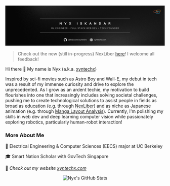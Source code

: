 [![Profile Banner](https://raw.githubusercontent.com/xyntechx/xyntechx/master/banner.png)](https://xyntechx.com)

> Check out the new (still in-progress) NexLiber [here](https://nexliber.com)! I welcome all feedback!

Hi there 👋 My name is Nyx (a.k.a. [xyntechx](https://xyntechx.com))

Inspired by sci-fi movies such as Astro Boy and Wall-E, my debut in tech was a result of my immense curiosity and drive to explore the unprecedented. As I grow as an ardent techie, my motivation to build flourishes into one that increasingly includes solving societal challenges, pushing me to create technological solutions to assist people in fields as broad as education (e.g. through [NexLiber](https://nexliber.com)) and as niche as Japanese animation (e.g. through [Manga Layout Analysis](https://github.com/xyntechx/Manga-Layout-Analysis)). Currently, I'm polishing my skills in web dev and deep learning computer vision while passionately exploring robotics, particularly human-robot interaction!

### More About Me

🐻 Electrical Engineering & Computer Sciences (EECS) major at UC Berkeley

🎓 Smart Nation Scholar with GovTech Singapore

🚀 *Check out my website [xyntechx.com](https://xyntechx.com)*

<p align="center">
  <img src="https://github-readme-stats.vercel.app/api?username=xyntechx&theme=slateorange" alt="Nyx's GitHub Stats" width="350" />
</p>
